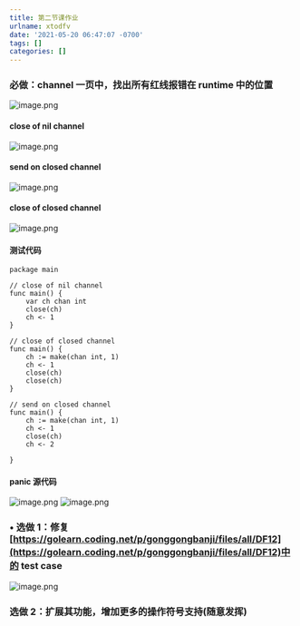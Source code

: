 ```yaml
---
title: 第二节课作业
urlname: xtodfv
date: '2021-05-20 06:47:07 -0700'
tags: []
categories: []
---
```


### 必做：channel ⼀⻚中，找出所有红线报错在 runtime 中的位置

![image.png](https://cdn.nlark.com/yuque/0/2021/png/290620/1621518463215-e873ae27-d459-4c23-aa4d-3c399b5fc53a.png#clientId=u13b444ac-8341-4&from=paste&height=823&id=u6256e48c&margin=%5Bobject%20Object%5D&name=image.png&originHeight=823&originWidth=956&originalType=binary&size=489115&status=done&style=none&taskId=u2e674811-8ce6-4c6b-9a73-ac27f9a56d9&width=956)

#### close of nil channel

![image.png](https://cdn.nlark.com/yuque/0/2021/png/290620/1621518433448-7cd537fa-4382-4204-bb2a-02940c25b3f9.png#clientId=u13b444ac-8341-4&from=paste&height=811&id=u6dc52f7f&margin=%5Bobject%20Object%5D&name=image.png&originHeight=811&originWidth=1414&originalType=binary&size=131217&status=done&style=none&taskId=u7ca4b17b-a63d-4091-9a3e-87b876d66db&width=1414)

#### send on closed channel

![image.png](https://cdn.nlark.com/yuque/0/2021/png/290620/1621518862467-eb85bdc8-62f0-4644-b580-28a9881daf25.png#clientId=u13b444ac-8341-4&from=paste&height=796&id=uc5259d9b&margin=%5Bobject%20Object%5D&name=image.png&originHeight=796&originWidth=1446&originalType=binary&size=112510&status=done&style=none&taskId=u54295f0f-21e9-4ab9-a649-63d15284827&width=1446)

#### close of closed channel

![image.png](https://cdn.nlark.com/yuque/0/2021/png/290620/1621518991346-51585564-1e0f-4dfa-9cc5-c1b3902145c0.png#clientId=u13b444ac-8341-4&from=paste&height=797&id=uf22ab00b&margin=%5Bobject%20Object%5D&name=image.png&originHeight=797&originWidth=1406&originalType=binary&size=108608&status=done&style=none&taskId=ua51b090e-818f-4abc-b642-6f0ba5fbdd1&width=1406)

#### 测试代码

```
package main

// close of nil channel
func main() {
	var ch chan int
	close(ch)
	ch <- 1
}

// close of closed channel
func main() {
	ch := make(chan int, 1)
	ch <- 1
	close(ch)
	close(ch)
}

// send on closed channel
func main() {
	ch := make(chan int, 1)
	ch <- 1
	close(ch)
	ch <- 2

}

```

#### panic 源代码

![image.png](https://cdn.nlark.com/yuque/0/2021/png/290620/1621519060979-0fcf7135-dcc2-478a-ba40-ab2726942233.png#clientId=u13b444ac-8341-4&from=paste&height=791&id=u233b7a57&margin=%5Bobject%20Object%5D&name=image.png&originHeight=791&originWidth=1397&originalType=binary&size=157284&status=done&style=none&taskId=u0ecec50c-40dc-4cc2-b7f5-8855e3cdcbd&width=1397)
![image.png](https://cdn.nlark.com/yuque/0/2021/png/290620/1621519088635-4da10425-becf-4fd8-8254-5ba8bee9f131.png#clientId=u13b444ac-8341-4&from=paste&height=788&id=u5eccbf5d&margin=%5Bobject%20Object%5D&name=image.png&originHeight=788&originWidth=1400&originalType=binary&size=148277&status=done&style=none&taskId=uaf45b04e-7d0f-4731-9113-61c8eddcca2&width=1400)

### • 选做 1：修复[https://golearn.coding.net/p/gonggongbanji/files/all/DF12](https://golearn.coding.net/p/gonggongbanji/files/all/DF12)中的 test case

![image.png](https://cdn.nlark.com/yuque/0/2021/png/290620/1621520762795-77a89664-389e-4d71-8896-92c244f66762.png#clientId=u13b444ac-8341-4&from=paste&height=815&id=ub5ad5eb3&margin=%5Bobject%20Object%5D&name=image.png&originHeight=815&originWidth=1407&originalType=binary&size=118999&status=done&style=none&taskId=uaa5e29ad-7987-4c9a-873d-7d4c10f1581&width=1407)

### 选做 2：扩展其功能，增加更多的操作符号⽀持(随意发挥)
